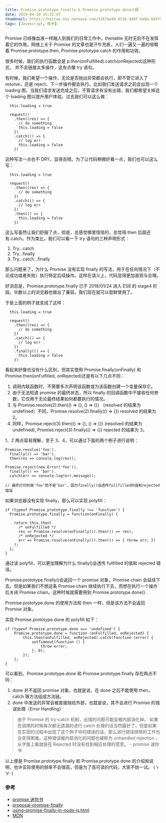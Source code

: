 ```yaml
---
title: Promise.prototype.finally & Promise.prototype.done小探
date: 2019-04-10 15:52:47
thumbnail: https://haitao.nos.netease.com/5167ae40-651b-4ddf-be8e-bb5f57d26388_1600_898.png
tags: [Javascript, 技术]
---
```


Promise 已经像血液一样融入到我们的日常工作中，thenable 无时无刻不在发挥着它的作用。网络上关于 Promise 的文章也是汗牛充栋，人们一遍又一遍的咀嚼着 Promise.prototype.then, Promise.prototype.catch 的作用和功效。

很多时候，我们的执行函数会是 p.then(onFulfilled).catch(onRejected)这种形式，<!-- more --> 并不会链接太多操作，这有点像 try 语句。

有时候，我们希望一个操作，无论是否抛出异常都会执行，即不管它进入了 resolve，还是 reject，下一步操作都会执行。比如我们发送请求之前会出现一个 loading 图，当我们请求发送完成之后，不管请求有没有出错，我们都希望关掉这个 loading 图以提升用户体验。过去我们可以这么做：

```JS
  this.loading = true

  request()
    .then((res) => {
      // do something
      this.loading = false
    })
    .catch(() => {
      // log err
      this.loading = false
    })
```

这种写法一点也不 DRY，显得丑陋。为了让代码稍微好看一点，我们也可以这么写：

```JS
  this.loading = true

  request()
    .then((res) => {
      // do something
    })
    .catch(() => {
      // log err
    })
    .then(() => {
      this.loading = false
    })
```

这么写虽然让我们舒服了点，但是，总感觉哪里怪怪的，总觉得.then 后面还有.catch。作为类比，我们可以看一下 try 语句的三种声明形式：

1. Try…catch
2. Try…finally
3. Try…catch…finally

那么问题来了，为什么 Promise 没有实现 finally 的写法，用于在任何情况下（不论成功或者失败）执行特定后续操作。这样在语义上，代码显得更加直观与合理。

好消息是，Promise.prototype.finally 已于 2018/01/24 进入 ES8 的 stage4 阶段。半数以上的浏览器也做出了兼容。我们现在就可以尝鲜使用了。

于是上面的例子就变成了这样：

```JS
  this.loading = true

  request()
    .then((res) => {
      // do something
    })
    .catch(() => {
      // log err
    })
    .finally(() => {
      this.loading = false
    })
```

看起来好像也没有什么区别，但其实使用 Promise.finally(onFinally) 和 Promise.then(onFulfilled, onRejected)还是有以下几点不同：

1. 调用内联函数时，不需要多次声明该函数或为该函数创建一个变量保存它。
2. 由于无法知道 promise 的最终状态，所以 finally 的回调函数中不接收任何参数，它仅用于无论最终结果如何都要执行的情况。
3. 与 Promise.resolve(2).then(() => {}, () => {}) （resolved 的结果为 undefined）不同，Promise.resolve(2).finally(() => {}) resolved 的结果为 2。
4. 同样，Promise.reject(3).then(() => {}, () => {}) (resolved 的结果为 undefined), Promise.reject(3).finally(() => {}) rejected 的结果为 3。

1、2 两点容易理解，至于 3、4，可以通过下面的两个例子进行说明：

```JS
Promise.resolve('foo').
  finally(() => 'bar').
  then(res => console.log(res));

Promise.reject(new Error('foo')).
  finally(() => 'bar').
  catch(err => console.log(err.message));

// 最终打印的是‘foo’而不是‘bar'，因为finally()会透传fullfilled的值和rejected错误
```

如果浏览器没有实现 finally，那么可以实现 polyfill：

```JS
if (typeof Promise.prototype.finally !== 'function') {
  Promise.prototype.finally = function(onFinally) {

    return this.then(
      /* onFulfilled */
      res => Promise.resolve(onFinally()).then(() => res),
      /* onRejected */
      err => Promise.resolve(onFinally()).then(() => { throw err; })
    );
  };
}
```

通过该 polyfill，可以更加理解为什么 finally()会透传 fullfilled 的值和 rejected 错误。

Promise.prototype.finally()会返回一个 promise 对象，Promise chain 会延续下去。但是如果我们不想这条 Promise chain 继续执行下去，而想在执行一个操作后关闭 Promise chain。这种时候就需要用到 Promise.prototype.done().

Promise.prototype.done 的使用方法和 then 一样，但是该方法不会返回 Promise 对象。

实现 Promise.prototype.done 的 polyfill 如下：

```JS
if (typeof Promise.prototype.done === 'undefined') {
    Promise.prototype.done = function (onFulfilled, onRejected) {
        this.then(onFulfilled, onRejected).catch(function (error) {
            setTimeout(function () {
                throw error;
            }, 0);
        });
    };
}
```

可以看到，Promise.prototype.done 和 Promise.prototype.finally 存在两点不同：

1. done 并不返回 promise 对象，也就是说，在 done 之后不能使用 then，catch 等方法组成方法链。
2. done 中发送的异常会被直接抛给外部，也就是说，其不会进行 Promise 的错误处理（Error Handling）

> 由于 Promise 的 try-catch 机制，出错的问题可能会被内部消化掉。 如果在调用的时候每次都无遗漏的进行 catch 处理的话当然最好了，但是如果在实现的过程中出现了这个例子中的错误的话，那么进行错误排除的工作也会变得困难。这种错误被内部消化的问题也被称为 unhandled rejection ，从字面上看就是在 Rejected 时没有找到相应处理的意思。 - promise 迷你书

以上便是 Promise.prototype.finally 和 Promise.prototype.done 的介绍和说明，也许实际使用的频率不会很高，但是为了高可读的代码，大家不妨一试。 (ゝ ∀･)

### 参考

-   [promise 迷你书](http://liubin.org/promises-book/#promise-done)
-   [proposal-promise-finally](https://github.com/tc39/proposal-promise-finally)
-   [using-promise-finally-in-node-js.html](http://thecodebarbarian.com/using-promise-finally-in-node-js.html)
-   [MDN](https://developer.mozilla.org/zh-CN/docs/Web/JavaScript/Reference/Global_Objects/Promise/finally)
